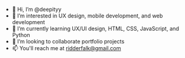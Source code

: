 - 👋 Hi, I’m @deepityy
- 👀 I’m interested in UX design, mobile development, and web development
- 🌱 I’m currently learning UX/UI design, HTML, CSS, JavaScript, and Python
- 💞️ I’m looking to collaborate portfolio projects
- 📫 You'll reach me at ridderfalk@gmail.com

<!---
deepityy/deepityy is a ✨ special ✨ repository because its `README.md` (this file) appears on your GitHub profile.
You can click the Preview link to take a look at your changes.
--->
